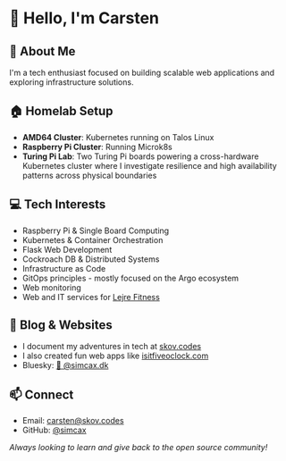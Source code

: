 
# 👋 Hello, I'm Carsten

## 🔭 About Me
I'm a tech enthusiast focused on building scalable web applications and exploring infrastructure solutions.

## 🏠 Homelab Setup
- **AMD64 Cluster**: Kubernetes running on Talos Linux
- **Raspberry Pi Cluster**: Running Microk8s
- **Turing Pi Lab**: Two Turing Pi boards powering a cross-hardware Kubernetes cluster where I investigate resilience and high availability patterns across physical boundaries

## 💻 Tech Interests
- Raspberry Pi & Single Board Computing
- Kubernetes & Container Orchestration
- Flask Web Development
- Cockroach DB & Distributed Systems
- Infrastructure as Code
- GitOps principles - mostly focused on the Argo ecosystem
- Web monitoring 
- Web and IT services for [Lejre Fitness](https://www.lejre.fitness)

## 📝 Blog & Websites
- I document my adventures in tech at [skov.codes](https://www.skov.codes)
- I also created fun web apps like [isitfiveoclock.com](https://www.isitfiveoclock.com)
- Bluesky: [🦋 @simcax.dk](https://bsky.app/profile/simcax.dk)

## 📫 Connect
- Email: carsten@skov.codes
- GitHub: [@simcax](https://github.com/simcax)

_Always looking to learn and give back to the open source community!_
<!---
simcax/simcax is a ✨ special ✨ repository because its `README.md` (this file) appears on your GitHub profile.
You can click the Preview link to take a look at your changes.
--->
